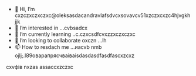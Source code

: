 - 👋 Hi, I’m cxzczxczxczxc@oleksasdacandravlafsdvcxsovavcv51xzczxcxzc4hjvgkhjjk
- 👀 I’m interested in ...cvbsadcx
- 🌱 I’m currently learning ..c.czxcsdfcvxzzxczxczxc
- 💞️ I’m looking to collaborate oxczn ...lh
- 📫 How to resdach me ...иаcvb nmb
ojlj;.l89оварапрясчваіваіsdasdasdfasdfascxzcxz
<!---счмgfsdasdsdadasdіфвіфвфівіф
oleksandravlasova514/oleksandravlsacasovasda514 is a ✨ special ✨ repsdfdsfdsfository because its `README.md` (this file) appears on your GitHub profile.xlkj
You can click the Previefkjkhhjw czxzxclink to take a look at your changes.
--->
cxvфів
nxzas
assaccxzczxc
